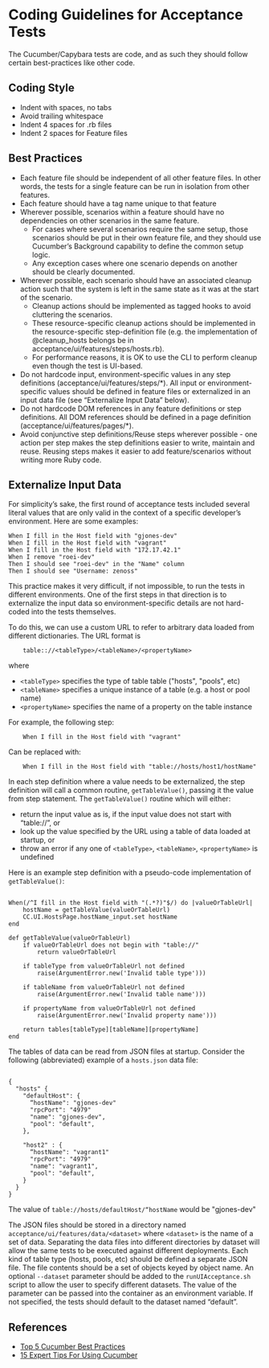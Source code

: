 # Coding Guidelines for Acceptance Tests
The Cucumber/Capybara tests are code, and as such they should follow certain best-practices like other code.

## Coding Style
 * Indent with spaces, no tabs
 * Avoid trailing whitespace
 * Indent 4 spaces for .rb files
 * Indent 2 spaces for Feature files

## Best Practices
 * Each feature file should be independent of all other feature files. In other words, the tests for a single feature can be run in isolation from other features.
 * Each feature should have a tag name unique to that feature
 * Wherever possible, scenarios within a feature should have no dependencies on other scenarios in the same feature.
   * For cases where several scenarios require the same setup, those scenarios should be put in their own feature file, and they should use Cucumber’s Background capability to define the common setup logic.
   * Any exception cases where one scenario depends on another should be clearly documented.
 * Wherever possible, each scenario should have an associated cleanup action such that the system is left in the same state as it was at the start of the scenario.
   * Cleanup actions should be implemented as tagged hooks to avoid cluttering the scenarios.
   * These resource-specific cleanup actions should be implemented in the resource-specific step-definition file (e.g. the implementation of @cleanup_hosts belongs be in acceptance/ui/features/steps/hosts.rb).
   * For performance reasons, it is OK to use the CLI to perform cleanup even though the test is UI-based.
 * Do not hardcode input, environment-specific values in any step definitions (acceptance/ui/features/steps/*). All input or environment-specific values should be defined in feature files or externalized in an input data file (see “Externalize Input Data” below).
 * Do not hardcode DOM references in any feature definitions or step definitions. All DOM references should be defined in a page definition (acceptance/ui/features/pages/*).
 * Avoid conjunctive step definitions/Reuse steps wherever possible - one action per step makes the step definitions easier to write, maintain and reuse. Reusing steps makes it easier to add feature/scenarios without writing more Ruby code.

## Externalize Input Data
For simplicity’s sake, the first round of acceptance tests included several literal values that are only valid in the context of a specific developer’s environment. Here are some examples:

```
When I fill in the Host field with "gjones-dev"
When I fill in the Host field with "vagrant"
When I fill in the Host field with "172.17.42.1"
When I remove "roei-dev"
Then I should see "roei-dev" in the "Name" column
Then I should see "Username: zenoss"
```

This practice makes it very difficult, if not impossible, to run the tests in different environments.  One of the first steps in that direction is to externalize the input data so environment-specific details are not hard-coded into the tests themselves.

To do this, we can use a custom URL to refer to arbitrary data loaded from different dictionaries. The URL format is

```
    table:://<tableType>/<tableName>/<propertyName>
```

where

 * `<tableType>`	specifies the type of table table ("hosts", "pools", etc)
 * `<tableName>`	specifies a unique instance of a table (e.g. a host or pool name)
 * `<propertyName>`	specifies the name of a property on the table instance

For example, the following step:

```
    When I fill in the Host field with "vagrant"
```

Can be replaced with:

```
    When I fill in the Host field with "table://hosts/host1/hostName"
```

In each step definition where a value needs to be externalized, the step definition will call a common routine, `getTableValue()`, passing it the value from step statement. The `getTableValue()` routine which will either:

 * return the input value as is, if the input value does not start with “table://”, or
 * look up the value specified by the URL using a table of data loaded at startup, or
 * throw an error if any one of `<tableType>`, `<tableName>`, `<propertyName>` is undefined

Here is an example step definition with a pseudo-code implementation of `getTableValue()`:

```

When(/^I fill in the Host field with "(.*?)"$/) do |valueOrTableUrl|
    hostName = getTableValue(valueOrTableUrl)
    CC.UI.HostsPage.hostName_input.set hostName
end

def getTableValue(valueOrTableUrl)
    if valueOrTableUrl does not begin with "table://"
        return valueOrTableUrl

    if tableType from valueOrTableUrl not defined
        raise(ArgumentError.new('Invalid table type')))

    if tableName from valueOrTableUrl not defined
        raise(ArgumentError.new('Invalid table name')))

    if propertyName from valueOrTableUrl not defined
        raise(ArgumentError.new('Invalid property name')))

    return tables[tableType][tableName][propertyName]
end
```

The tables of data can be read from JSON files at startup.  Consider the following (abbreviated) example of a `hosts.json` data file:

```

{
  "hosts" {
    "defaultHost": {
      “hostName": "gjones-dev"
      "rpcPort": "4979"
      "name": "gjones-dev",
      "pool": "default",
    },

    "host2" : {
      “hostName": "vagrant1"
      "rpcPort": "4979"
      "name": "vagrant1",
      "pool": "default",
    }
  }
}
```
The value of `table://hosts/defaultHost/“hostName` would be "gjones-dev"

The JSON files should be stored in a directory named `acceptance/ui/features/data/<dataset>`  where `<dataset>` is the name of a set of data. Separating the data files into different directories by dataset will allow the same tests to be executed against different deployments. Each kind of table type (hosts, pools, etc) should be defined a separate JSON file. The file contents should be a set of objects keyed by object name.  An optional `--dataset` parameter should be added to the `runUIAcceptance.sh` script to allow the user to specify different datasets.  The value of the parameter can be passed into the container as an environment variable. If not specified, the tests should default to the dataset named “default”.



## References
 * [Top 5 Cucumber Best Practices](http://blog.codeship.com/cucumber-best-practices/)
 * [15 Expert Tips For Using Cucumber](https://blog.engineyard.com/2009/15-expert-tips-for-using-cucumber)
